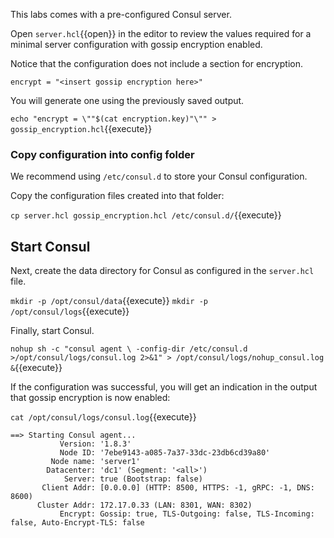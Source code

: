 This labs comes with a pre-configured Consul server.

Open `server.hcl`{{open}} in the editor to review the
values required for a minimal server configuration with
gossip encryption enabled.

Notice that the configuration does not include a section for encryption.

```
encrypt = "<insert gossip encryption here>"
```

You will generate one using the previously saved output.

`echo "encrypt = \""$(cat encryption.key)"\"" > gossip_encryption.hcl`{{execute}} 

### Copy configuration into config folder

We recommend using `/etc/consul.d` to store your Consul configuration.

Copy the configuration files created into that folder:

`cp server.hcl gossip_encryption.hcl /etc/consul.d/`{{execute}}

## Start Consul

Next, create the data directory for Consul as configured in the `server.hcl` file.

`mkdir -p /opt/consul/data`{{execute}}
`mkdir -p /opt/consul/logs`{{execute}}

Finally, start Consul.

`nohup sh -c "consul agent \
  -config-dir /etc/consul.d >/opt/consul/logs/consul.log 2>&1" > /opt/consul/logs/nohup_consul.log &`{{execute}}

<!--
`nohup sh -c "consul agent \
  -config-file server.hcl \
  -config-file gossip_encryption.hcl \
  -advertise '{{ GetInterfaceIP \"ens3\" }}' /opt/consul/logs/consul.log 2>&1" > /opt/consul/logs/nohup_consul.log &`{{execute}}
-->

If the configuration was successful, you will get an
indication in the output that gossip encryption is now enabled:

`cat /opt/consul/logs/consul.log`{{execute}}

```
==> Starting Consul agent...
           Version: '1.8.3'
           Node ID: '7ebe9143-a085-7a37-33dc-23db6cd39a80'
         Node name: 'server1'
        Datacenter: 'dc1' (Segment: '<all>')
            Server: true (Bootstrap: false)
       Client Addr: [0.0.0.0] (HTTP: 8500, HTTPS: -1, gRPC: -1, DNS: 8600)
      Cluster Addr: 172.17.0.33 (LAN: 8301, WAN: 8302)
           Encrypt: Gossip: true, TLS-Outgoing: false, TLS-Incoming: false, Auto-Encrypt-TLS: false
```